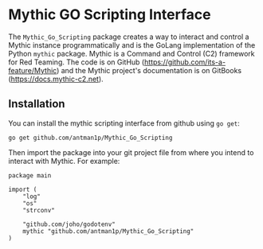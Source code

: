 # Mythic GO Scripting Interface

The `Mythic_Go_Scripting` package creates a way to interact and control a Mythic instance programmatically and is the GoLang implementation of the Python `mythic` package. Mythic is a Command and Control (C2) framework for Red Teaming. The code is on GitHub (https://github.com/its-a-feature/Mythic) and the Mythic project's documentation is on GitBooks (https://docs.mythic-c2.net).
## Installation

You can install the mythic scripting interface from github using `go get`:

```
go get github.com/antman1p/Mythic_Go_Scripting
```
Then import the package into your git project file from where you intend to interact with Mythic.  For example:
```
package main

import (
	"log"
	"os"
	"strconv"

	"github.com/joho/godotenv"
	mythic "github.com/antman1p/Mythic_Go_Scripting"
)
```
